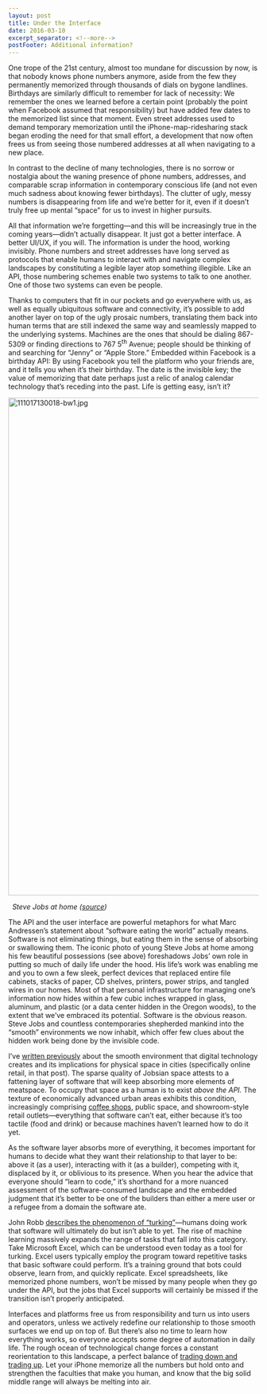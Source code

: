 ```yaml
---
layout: post
title: Under the Interface
date: 2016-03-10
excerpt_separator: <!--more-->
postFooter: Additional information?
---
```


One trope of the 21st century, almost too mundane for discussion by now, is that nobody knows phone numbers anymore, aside from the few they permanently memorized through thousands of dials on bygone landlines. Birthdays are similarly difficult to remember for lack of necessity: We remember the ones we learned before a certain point (probably the point when Facebook assumed that responsibility) but have added few dates to the memorized list since that moment. Even street addresses used to demand temporary memorization until the iPhone-map-ridesharing stack began eroding the need for that small effort, a development that now often frees us from seeing those numbered addresses at all when navigating to a new place.

In contrast to the decline of many technologies, there is no sorrow or nostalgia about the waning presence of phone numbers, addresses, and comparable scrap information in contemporary conscious life (and not even much sadness about knowing fewer birthdays). The clutter of ugly, messy numbers is disappearing from life and we’re better for it, even if it doesn’t truly free up mental “space” for us to invest in higher pursuits.

All that information we’re forgetting—and this will be increasingly true in the coming years—didn’t actually disappear. It just got a better interface. A better UI/UX, if you will. The information is under the hood, working invisibly. Phone numbers and street addresses have long served as protocols that enable humans to interact with and navigate complex landscapes by constituting a legible layer atop something illegible. Like an API, those numbering schemes enable two systems to talk to one another. One of those two systems can even be people.

Thanks to computers that fit in our pockets and go everywhere with us, as well as equally ubiquitous software and connectivity, it’s possible to add another layer on top of the ugly prosaic numbers, translating them back into human terms that are still indexed the same way and seamlessly mapped to the underlying systems. Machines are the ones that should be dialing 867-5309 or finding directions to 767 5<sup>th</sup> Avenue; people should be thinking of and searching for “Jenny” or “Apple Store.” Embedded within Facebook is a birthday API: By using Facebook you tell the platform who your friends are, and it tells you when it’s their birthday. The date is the invisible key; the value of memorizing that date perhaps just a relic of analog calendar technology that’s receding into the past. Life is getting easy, isn’t it?

<img class="alignnone size-full wp-image-965" src="https://kneelingbus.files.wordpress.com/2016/03/111017130018-bw1.jpg" alt="111017130018-bw1.jpg" width="1500" height="1000" />

<em>  Steve Jobs at home (<a href="https://zwartwitfotografie.wordpress.com/2011/10/07/some-great-steve-jobs-photos-in-bw/">source</a>)</em>

The API and the user interface are powerful metaphors for what Marc Andressen’s statement about “software eating the world” actually means. Software is not eliminating things, but eating them in the sense of absorbing or swallowing them. The iconic photo of young Steve Jobs at home among his few beautiful possessions (see above) foreshadows Jobs’ own role in putting so much of daily life under the hood. His life’s work was enabling me and you to own a few sleek, perfect devices that replaced entire file cabinets, stacks of paper, CD shelves, printers, power strips, and tangled wires in our homes. Most of that personal infrastructure for managing one’s information now hides within a few cubic inches wrapped in glass, aluminum, and plastic (or a data center hidden in the Oregon woods), to the extent that we’ve embraced its potential. Software is the obvious reason. Steve Jobs and countless contemporaries shepherded mankind into the “smooth” environments we now inhabit, which offer few clues about the hidden work being done by the invisible code.

I’ve <a href="https://kneelingbus.wordpress.com/2012/09/20/the-meatspace-city/">written previously</a> about the smooth environment that digital technology creates and its implications for physical space in cities (specifically online retail, in that post). The sparse quality of Jobsian space attests to a fattening layer of software that will keep absorbing more elements of meatspace. To occupy that space as a human is to exist <em>above the API.</em> The texture of economically advanced urban areas exhibits this condition, increasingly comprising <a href="http://blog.speculist.com/scenarios/the-coffee-shop-take-over.html">coffee shops</a>, public space, and showroom-style retail outlets—everything that software can’t eat, either because it’s too tactile (food and drink) or because machines haven’t learned how to do it yet.

As the software layer absorbs more of everything, it becomes important for humans to decide what they want their relationship to that layer to be: above it (as a user), interacting with it (as a builder), competing with it, displaced by it, or oblivious to its presence. When you hear the advice that everyone should “learn to code,” it’s shorthand for a more nuanced assessment of the software-consumed landscape and the embedded judgment that it’s better to be one of the builders than either a mere user or a refugee from a domain the software ate.

John Robb <a href="http://globalguerrillas.typepad.com/globalguerrillas/2014/12/the-road-to-turking.html">describes the phenomenon of “turking”</a>—humans doing work that software will ultimately do but isn’t able to yet. The rise of machine learning massively expands the range of tasks that fall into this category. Take Microsoft Excel, which can be understood even today as a tool for turking. Excel users typically employ the program toward repetitive tasks that basic software could perform. It’s a training ground that bots could observe, learn from, and quickly replicate. Excel spreadsheets, like memorized phone numbers, won’t be missed by many people when they go under the API, but the jobs that Excel supports will certainly be missed if the transition isn’t properly anticipated.

Interfaces and platforms free us from responsibility and turn us into users and operators, unless we actively redefine our relationship to those smooth surfaces we end up on top of. But there’s also no time to learn how everything works, so everyone accepts some degree of automation in daily life. The rough ocean of technological change forces a constant reorientation to this landscape, a perfect balance of <a href="http://www.ribbonfarm.com/2011/12/08/acting-dead-trading-up-and-leaving-the-middle-class/">trading down and trading up</a>. Let your iPhone memorize all the numbers but hold onto and strengthen the faculties that make you human, and know that the big solid middle range will always be melting into air.